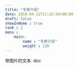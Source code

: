 ```yaml
---
title: "专家介绍"
date: 2018-04-12T11:25:59+08:00
draft: false
showInHome : true
rank : 2
menu :
    main:
        name : "专家介绍"
        weight : 120
---
```


带图片的文本.
doc